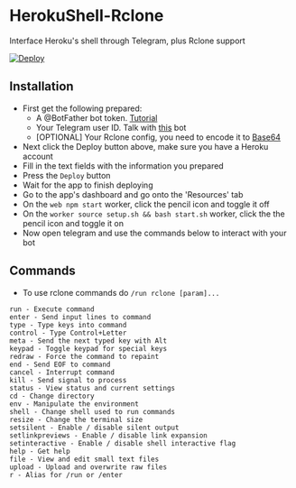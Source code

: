 # HerokuShell-Rclone
 Interface Heroku's shell through Telegram, plus Rclone support
 
[![Deploy](https://www.herokucdn.com/deploy/button.svg)](https://heroku.com/deploy?template=https://github.com/Fahad65edu/HerokuShell-Rclone/tree/master)

## Installation
- First get the following prepared:
  - A @BotFather bot token. [Tutorial](https://www.siteguarding.com/en/how-to-get-telegram-bot-api-token)
  - Your Telegram user ID. Talk with [this](https://t.me/userinfobot) bot
  - [OPTIONAL] Your Rclone config, you need to encode it to [Base64](https://www.base64encode.org)
- Next click the Deploy button above, make sure you have a Heroku account
- Fill in the text fields with the information you prepared
- Press the `Deploy` button
- Wait for the app to finish deploying
- Go to the app's dashboard and go onto the 'Resources' tab
- On the `web npm start` worker, click the pencil icon and toggle it off
- On the `worker source setup.sh && bash start.sh` worker, click the the pencil icon and toggle it on
- Now open telegram and use the commands below to interact with your bot

## Commands
- To use rclone commands do `/run rclone [param]...`
```
run - Execute command
enter - Send input lines to command
type - Type keys into command
control - Type Control+Letter
meta - Send the next typed key with Alt
keypad - Toggle keypad for special keys
redraw - Force the command to repaint
end - Send EOF to command
cancel - Interrupt command
kill - Send signal to process
status - View status and current settings
cd - Change directory
env - Manipulate the environment
shell - Change shell used to run commands
resize - Change the terminal size
setsilent - Enable / disable silent output
setlinkpreviews - Enable / disable link expansion
setinteractive - Enable / disable shell interactive flag
help - Get help
file - View and edit small text files
upload - Upload and overwrite raw files
r - Alias for /run or /enter
```
